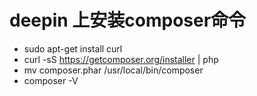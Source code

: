 # deepin 上安装composer命令

* sudo apt-get install curl
* curl -sS https://getcomposer.org/installer | php
* mv composer.phar /usr/local/bin/composer
* composer -V
